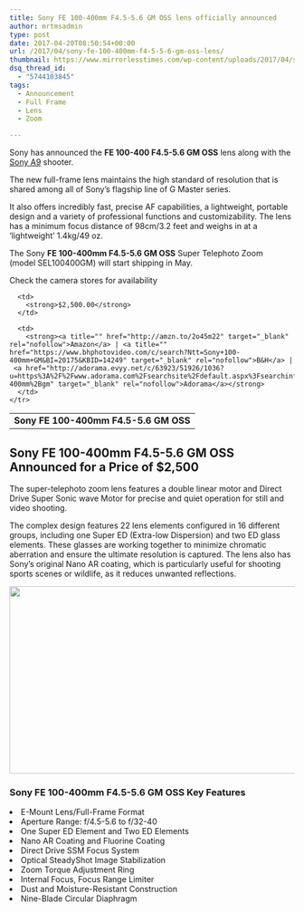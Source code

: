 ```yaml
---
title: Sony FE 100-400mm F4.5-5.6 GM OSS lens officially announced
author: mrtmsadmin
type: post
date: 2017-04-20T08:50:54+00:00
url: /2017/04/sony-fe-100-400mm-f4-5-5-6-gm-oss-lens/
thumbnail: https://www.mirrorlesstimes.com/wp-content/uploads/2017/04/sony-fe-100-400mm-f4-5-5-6-gm-oss-1.jpg
dsq_thread_id:
  - "5744103845"
tags:
  - Announcement
  - Full Frame
  - Lens
  - Zoom

---
```

Sony has announced the **FE 100-400 F4.5-5.6 GM OSS** lens along with the [Sony A9][1] shooter.

The new full-frame lens maintains the high standard of resolution that is shared among all of Sony’s flagship line of G Master series.

It also offers incredibly fast, precise AF capabilities, a lightweight, portable design and a variety of professional functions and customizability. The lens has a minimum focus distance of 98cm/3.2 feet and weighs in at a ‘lightweight’ 1.4kg/49 oz.

The Sony **FE 100-400mm F4.5-5.6 GM OSS** Super Telephoto Zoom (model SEL100400GM) will start shipping in May.

<div class="panel panel-primary">
  <div class="panel-heading">
    Check the camera stores for availability
  </div>
  
  <table  class="table table-hover table table-hover table table-hover table table-hover table table-hover" >
    <tr>
      <td>
        <strong>Sony FE 100-400mm F4.5-5.6 GM OSS</strong>
      </td>
      
      <td>
        <strong>$2,500.00</strong>
      </td>
      
      <td>
        <strong><a title="" href="http://amzn.to/2o45m22" target="_blank" rel="nofollow">Amazon</a> | <a title="" href="https://www.bhphotovideo.com/c/search?Ntt=Sony+100-400mm+GM&BI=20175&KBID=14249" target="_blank" rel="nofollow">B&H</a> | <a href="http://adorama.evyy.net/c/63923/51926/1036?u=https%3A%2F%2Fwww.adorama.com%2Fsearchsite%2Fdefault.aspx%3Fsearchinfo%3Dsony%2B100-400mm%2Bgm" target="_blank" rel="nofollow">Adorama</a></strong>
      </td>
    </tr>
  </table>
</div>

<!--more-->

## Sony FE 100-400mm F4.5-5.6 GM OSS Announced for a Price of $2,500

The super-telephoto zoom lens features a double linear motor and Direct Drive Super Sonic wave Motor for precise and quiet operation for still and video shooting.

The complex design features 22 lens elements configured in 16 different groups, including one Super ED (Extra-low Dispersion) and two ED glass elements. These glasses are working together to minimize chromatic aberration and ensure the ultimate resolution is captured. The lens also has Sony’s original Nano AR coating, which is particularly useful for shooting sports scenes or wildlife, as it reduces unwanted reflections.

[<img class="aligncenter size-full wp-image-1097" src="https://i1.wp.com/www.mirrorlesstimes.com/wp-content/uploads/2017/04/sony-fe-100-400mm-f4-5-5-6-gm-oss-lens.jpeg?resize=600%2C331&#038;ssl=1" alt="" width="600" height="331" srcset="https://i1.wp.com/www.mirrorlesstimes.com/wp-content/uploads/2017/04/sony-fe-100-400mm-f4-5-5-6-gm-oss-lens.jpeg?w=900&ssl=1 900w, https://i1.wp.com/www.mirrorlesstimes.com/wp-content/uploads/2017/04/sony-fe-100-400mm-f4-5-5-6-gm-oss-lens.jpeg?resize=300%2C166&ssl=1 300w, https://i1.wp.com/www.mirrorlesstimes.com/wp-content/uploads/2017/04/sony-fe-100-400mm-f4-5-5-6-gm-oss-lens.jpeg?resize=768%2C424&ssl=1 768w" sizes="(max-width: 600px) 100vw, 600px" data-recalc-dims="1" />][2]

### Sony FE 100-400mm F4.5-5.6 GM OSS Key Features

<li data-selenium="sellingPoint">
  E-Mount Lens/Full-Frame Format
</li>
<li data-selenium="sellingPoint">
  Aperture Range: f/4.5-5.6 to f/32-40
</li>
<li data-selenium="sellingPoint">
  One Super ED Element and Two ED Elements
</li>
<li data-selenium="sellingPoint">
  Nano AR Coating and Fluorine Coating
</li>
<li data-selenium="sellingPoint">
  Direct Drive SSM Focus System
</li>
<li data-selenium="sellingPoint">
  Optical SteadyShot Image Stabilization
</li>
<li data-selenium="sellingPoint">
  Zoom Torque Adjustment Ring
</li>
<li data-selenium="sellingPoint">
  Internal Focus, Focus Range Limiter
</li>
<li data-selenium="sellingPoint">
  Dust and Moisture-Resistant Construction
</li>
<li data-selenium="sellingPoint">
  Nine-Blade Circular Diaphragm
</li>

 [1]: https://www.mirrorlesstimes.com/2017/04/sony-a9/
 [2]: https://i1.wp.com/www.mirrorlesstimes.com/wp-content/uploads/2017/04/sony-fe-100-400mm-f4-5-5-6-gm-oss-lens.jpeg?ssl=1